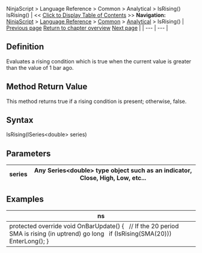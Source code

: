 ﻿
NinjaScript \> Language Reference \> Common \> Analytical \> IsRising()
IsRising()
| \<\< [Click to Display Table of Contents](rising.md) \>\> **Navigation:**     [NinjaScript](ninjascript-1.md) \> [Language Reference](language_reference_wip-1.md) \> [Common](common-1.md) \> [Analytical](market_data-1.md) \> IsRising() | [Previous page](falling-1.md) [Return to chapter overview](market_data-1.md) [Next page](least_recent_occurence_lro-1.md) |
| --- | --- |
## Definition
Evaluates a rising condition which is true when the current value is greater than the value of 1 bar ago.
## 
## Method Return Value
This method returns true if a rising condition is present; otherwise, false.
## 
## Syntax
IsRising(ISeries\<double\> series)
## 
## Parameters
| series | Any Series\<double\> type object such as an indicator, Close, High, Low, etc... |
| --- | --- |

## Examples
| ns |
| --- |
| protected override void OnBarUpdate() {    // If the 20 period SMA is rising (in uptrend) go long    if (IsRising(SMA(20)))        EnterLong(); } |

 
